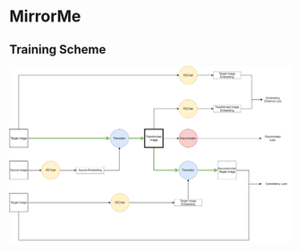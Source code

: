 # MirrorMe

## Training Scheme

![training_scheme](https://github.com/ece324-2020/MirrorMe/blob/ReflectionGAN/reflection_gan.png)